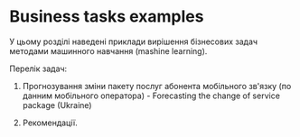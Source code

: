 # Business tasks examples


У цьому розділі наведені приклади вирішення бізнесових задач методами машинного навчання (mashine learning).

Перелік задач:

1. Прогнозування зміни пакету послуг абонента мобільного зв'язку (по данним мобільного оператора) - Forecasting the change of service package (Ukraine) 

2. Рекомендації.
